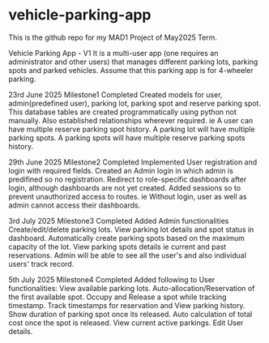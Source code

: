 # vehicle-parking-app
This is the github repo for my MAD1 Project of May2025 Term.

Vehicle Parking App - V1
It is a multi-user app (one requires an administrator and other users) that manages different parking lots, parking spots and parked vehicles. Assume that this parking app is for 4-wheeler parking.

23rd June 2025
Milestone1 Completed
Created models for user, admin(predefined user), parking lot, parking spot and reserve parking spot.
This database tables are created programmatically using python not manually.
Also established relationships wherever required.
ie
A user can have multiple reserve parking spot history.
A parking lot will have multiple parking spots.
A parking spots will have multiple reserve parking spots history.

29th June 2025
Milestone2 Completed
Implemented User registration and login with required fields.
Created an Admin login in which admin is predifined so no registration.
Redirect to role-specific dashboards after login, although dashboards are not yet created.
Added sessions so to prevent unauthorized access to routes.
ie
Without login, user as well as admin cannot access their dashboards.

3rd July 2025
Milestone3 Completed
Added Admin functionalities
Create/edit/delete parking lots.
View parking lot details and spot status in dashboard.
Automatically create parking spots based on the maximum capacity of the lot.
View parking spots details ie current and past reservations.
Admin will be able to see all the user's and also individual users' track record.

5th July 2025
Milestone4 Completed
Added following to User functionalities:
View available parking lots.
Auto-allocation/Reservation of the first available spot.
Occupy and Release a spot while tracking timestamp.
Track timestamps for reservation and View parking history.
Show duration of parking spot once its released.
Auto calculation of total cost once the spot is released.
View current active parkings.
Edit User details.
